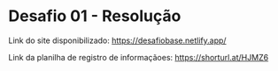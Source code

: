 # Desafio 01 - Resolução
Link do site disponibilizado: https://desafiobase.netlify.app/

Link da planilha de registro de informaçãoes: https://shorturl.at/HJMZ6
